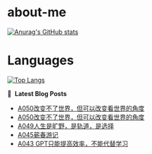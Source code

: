 # about-me
[![Anurag's GitHub stats](https://github-readme-stats.vercel.app/api?username=whitewatercn)](https://github.com/anuraghazra/github-readme-stats)

# Languages
[![Top Langs](https://github-readme-stats.vercel.app/api/top-langs/?username=whitewatercn)](https://github.com/anuraghazra/github-readme-stats)

📕 &nbsp;**Latest Blog Posts**
<!-- BLOG-POST-LIST:START -->
- [A050改变不了世界，但可以改变看世界的角度](https://blog.whitewater.wang/a050%e6%94%b9%e5%8f%98%e4%b8%8d%e4%ba%86%e4%b8%96%e7%95%8c%ef%bc%8c%e4%bd%86%e5%8f%af%e4%bb%a5%e6%94%b9%e5%8f%98%e7%9c%8b%e4%b8%96%e7%95%8c%e7%9a%84%e8%a7%92%e5%ba%a6-2/)
- [A050改变不了世界，但可以改变看世界的角度](https://blog.whitewater.wang/a050%e6%94%b9%e5%8f%98%e4%b8%8d%e4%ba%86%e4%b8%96%e7%95%8c%ef%bc%8c%e4%bd%86%e5%8f%af%e4%bb%a5%e6%94%b9%e5%8f%98%e7%9c%8b%e4%b8%96%e7%95%8c%e7%9a%84%e8%a7%92%e5%ba%a6/)
- [A049人生是旷野，是轨道，是选择](https://blog.whitewater.wang/a049/)
- [A045蕲春游记](https://blog.whitewater.wang/a045/)
- [A043 GPT只能提高效率，不能代替学习](https://blog.whitewater.wang/a043/)
<!-- BLOG-POST-LIST:END -->
